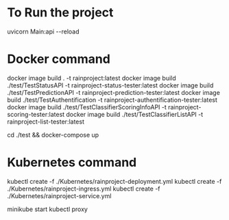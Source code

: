 
# To Run the project
uvicorn Main:api --reload

# Docker command 
docker image build . -t rainproject:latest
docker image build ./test/TestStatusAPI -t rainproject-status-tester:latest
docker image build ./test/TestPredictionAPI -t rainproject-prediction-tester:latest
docker image build ./test/TestAuthentification -t rainproject-authentification-tester:latest
docker image build ./test/TestClassifierScoringInfoAPI -t rainproject-scoring-tester:latest
docker image build ./test/TestClassifierListAPI -t rainproject-list-tester:latest

cd ./test && docker-compose up

# Kubernetes command

kubectl create -f ./Kubernetes/rainproject-deployment.yml
kubectl create -f ./Kubernetes/rainproject-ingress.yml
kubectl create -f ./Kubernetes/rainproject-service.yml

minikube start
kubectl proxy 





